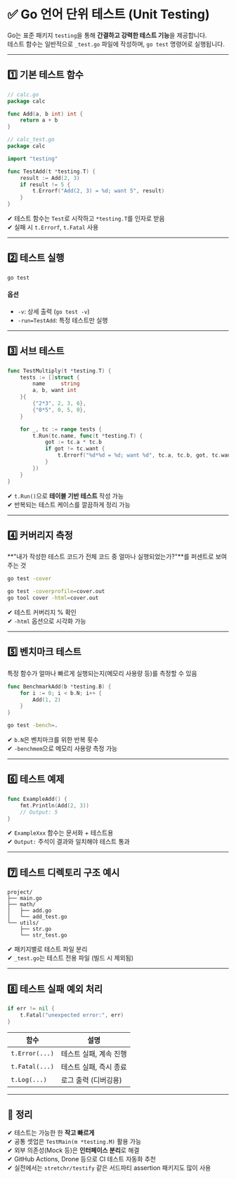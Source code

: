 # ✅ Go 언어 단위 테스트 (Unit Testing)

Go는 표준 패키지 `testing`을 통해 **간결하고 강력한 테스트 기능**을 제공합니다.  
테스트 함수는 일반적으로 `_test.go` 파일에 작성하며, `go test` 명령어로 실행됩니다.

---

## 1️⃣ 기본 테스트 함수

```go
// calc.go
package calc

func Add(a, b int) int {
    return a + b
}
```

```go
// calc_test.go
package calc

import "testing"

func TestAdd(t *testing.T) {
    result := Add(2, 3)
    if result != 5 {
        t.Errorf("Add(2, 3) = %d; want 5", result)
    }
}
```

✔ 테스트 함수는 `Test`로 시작하고 `*testing.T`를 인자로 받음  
✔ 실패 시 `t.Errorf`, `t.Fatal` 사용  

---

## 2️⃣ 테스트 실행

```bash
go test
```

#### 옵션  
- `-v`: 상세 출력 (`go test -v`)  
- `-run=TestAdd`: 특정 테스트만 실행  

---

## 3️⃣ 서브 테스트

```go
func TestMultiply(t *testing.T) {
    tests := []struct {
        name     string
        a, b, want int
    }{
        {"2*3", 2, 3, 6},
        {"0*5", 0, 5, 0},
    }

    for _, tc := range tests {
        t.Run(tc.name, func(t *testing.T) {
            got := tc.a * tc.b
            if got != tc.want {
                t.Errorf("%d*%d = %d; want %d", tc.a, tc.b, got, tc.want)
            }
        })
    }
}
```

✔ `t.Run()`으로 **테이블 기반 테스트** 작성 가능  
✔ 반복되는 테스트 케이스를 깔끔하게 정리 가능

---

## 4️⃣ 커버리지 측정
**"내가 작성한 테스트 코드가 전체 코드 중 얼마나 실행되었는가?"**를 퍼센트로 보여주는 것

```bash
go test -cover
```

```bash
go test -coverprofile=cover.out
go tool cover -html=cover.out
```

✔ 테스트 커버리지 % 확인  
✔ `-html` 옵션으로 시각화 가능  

---

## 5️⃣ 벤치마크 테스트
특정 함수가 얼마나 빠르게 실행되는지(메모리 사용량 등)를 측정할 수 있음
```go
func BenchmarkAdd(b *testing.B) {
    for i := 0; i < b.N; i++ {
        Add(1, 2)
    }
}
```

```bash
go test -bench=.
```

✔ `b.N`은 벤치마크를 위한 반복 횟수  
✔ `-benchmem`으로 메모리 사용량 측정 가능

---

## 6️⃣ 테스트 예제

```go
func ExampleAdd() {
    fmt.Println(Add(2, 3))
    // Output: 5
}
```

✔ `ExampleXxx` 함수는 문서화 + 테스트용  
✔ `Output:` 주석이 결과와 일치해야 테스트 통과  

---

## 7️⃣ 테스트 디렉토리 구조 예시

```
project/
├── main.go
├── math/
│   ├── add.go
│   └── add_test.go
└── utils/
    ├── str.go
    └── str_test.go
```

✔ 패키지별로 테스트 파일 분리  
✔ `_test.go`는 테스트 전용 파일 (빌드 시 제외됨)

---

## 8️⃣ 테스트 실패 예외 처리

```go
if err != nil {
    t.Fatal("unexpected error:", err)
}
```

| 함수 | 설명 |
|------|------|
| `t.Error(...)` | 테스트 실패, 계속 진행 |
| `t.Fatal(...)` | 테스트 실패, 즉시 종료 |
| `t.Log(...)`   | 로그 출력 (디버깅용) |

---

## 🎯 정리

✔ 테스트는 가능한 한 **작고 빠르게**  
✔ 공통 셋업은 `TestMain(m *testing.M)` 활용 가능  
✔ 외부 의존성(Mock 등)은 **인터페이스 분리**로 해결  
✔ GitHub Actions, Drone 등으로 CI 테스트 자동화 추천  
✔ 실전에서는 `stretchr/testify` 같은 서드파티 assertion 패키지도 많이 사용  
